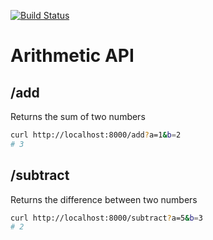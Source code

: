 [![Build Status](https://semaphoreci.com/api/v1/chadfawcett/arithmetic-api/branches/master/shields_badge.svg)](https://semaphoreci.com/chadfawcett/arithmetic-api)

# Arithmetic API

## /add

Returns the sum of two numbers

```bash
curl http://localhost:8000/add?a=1&b=2
# 3
```

## /subtract

Returns the difference between two numbers

```bash
curl http://localhost:8000/subtract?a=5&b=3
# 2
```
